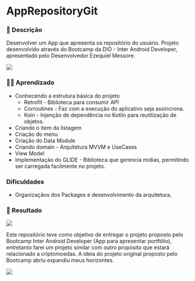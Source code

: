 # AppRepositoryGit 

### 📔 Descrição
Desenvolver um App que apresenta os repositório do usuário. Projeto desenvolvido através do Bootcamp da DIO - Inter Android Developer, apresentado pelo Desenvolvedor Ezequiel Messore.

  <img src="https://i.pinimg.com/originals/2d/8b/ba/2d8bba2e774b41fe38ac0d4eb2fb8d0b.jpg">

### 👨‍🏫 Aprendizado

* Conhecendo a estrutura básica do projeto
  * Retrofit - Biblioteca para consumir API
  * Corroutines - Faz com a execução do aplicativo seja assíncrona.
  * Koin - Injenção de dependência no Kotlin para reutilização de objetos.
* Criando o item da listagem
* Criação do menu
* Criação do Data Module
* Criando domain - Arquitetura MVVM e UseCases
* View Model
* Implementação do GLIDE - Biblioteca que gerencia mídias, permitindo ser carregada facilmente no projeto.

### Dificuldades
 * Organizaçãos dos Packages e desenvolvimento da arquitetura,

### 🚀 Resultado

<img src="https://media.giphy.com/media/SOqocd5Zg3wkLjo7Ak/giphy.gif">


Este repositório teve como objetivo de entregar o projeto proposto pelo Bootcamp Inter Android Developer (App para apresentar portfólio), 
entretanto farei um projeto similar com outro propósito que estará relacionado a criptomoedas.
A ideia do projeto original proposto pelo Bootcamp abriu expandiu meus horizontes.

<img src="https://hermes.digitalinnovation.one/certificates/cover/69A6027D.jpg">

